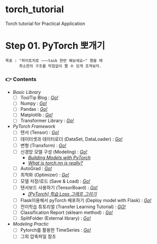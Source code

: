 # torch_tutorial
Torch tutorial for Practical Application

# Step 01. PyTorch 뽀개기

    목표 : "파이토치로 ~~~task 한번 해보세요~" 했을 때  
          최소한의 구조를 막힘없이 짤 수 있게 조져보자.

### 👉 Contents

- *Basic Library*
  - [ ] ToolTip Blog : [*Go!*](https://yeko90.tistory.com/category/%EB%A8%B8%EC%8B%A0%EB%9F%AC%EB%8B%9D%2C%EB%94%A5%EB%9F%AC%EB%8B%9D?page=5) 
  - [ ] Numpy : [*Go!*](https://datascienceschool.net/01%20python/03.01%20%EB%84%98%ED%8C%8C%EC%9D%B4%20%EB%B0%B0%EC%97%B4.html)
  - [ ] Pandas : [*Go!*](https://datascienceschool.net/01%20python/04.00%204%EC%9E%A5%20%ED%8C%90%EB%8B%A4%EC%8A%A4%20%EB%8D%B0%EC%9D%B4%ED%84%B0%20%EB%B6%84%EC%84%9D.html)
  - [ ] Matplotlib : [*Go!*](https://datascienceschool.net/01%20python/05.01%20%EC%8B%9C%EA%B0%81%ED%99%94%20%ED%8C%A8%ED%82%A4%EC%A7%80%20%EB%A7%B7%ED%94%8C%EB%A1%AF%EB%A6%AC%EB%B8%8C%20%EC%86%8C%EA%B0%9C.html)
  - [ ] Transformer Library : [*Go!*](https://wikidocs.net/166794)
- *PyTorch Framework*
  - [ ] 텐서 (Tensor) : [*Go!*](https://tutorials.pytorch.kr/beginner/basics/tensorqs_tutorial.html)
  - [ ] 데이터셋과 데이터로더 (DataSet, DataLoader) : [*Go!*](https://tutorials.pytorch.kr/beginner/basics/data_tutorial.html)
  - [ ] 변형 (Transform) : [*Go!*](https://tutorials.pytorch.kr/beginner/basics/transforms_tutorial.html)
  - [ ] 신경망 모델 구성 (Modeling) : [*Go!*](https://tutorials.pytorch.kr/beginner/basics/buildmodel_tutorial.html)
    - [*Building Models with PyTorch*](https://tutorials.pytorch.kr/beginner/introyt/modelsyt_tutorial.html)
    - [*What is torch.nn is really?*](https://tutorials.pytorch.kr/beginner/nn_tutorial.html)
  - [ ] AutoGrad : [*Go!*](https://tutorials.pytorch.kr/beginner/basics/autogradqs_tutorial.html)
  - [ ] 최적화 (Optimizer) : [*Go!*](https://tutorials.pytorch.kr/beginner/basics/optimization_tutorial.html)
  - [ ] 모델 저장/로드 (Save & Load) : [*Go!*](https://tutorials.pytorch.kr/beginner/basics/saveloadrun_tutorial.html)
  - [ ] 텐서보드 사용하기 (TensorBoard) : [*Go!*](https://tutorials.pytorch.kr/intermediate/tensorboard_tutorial.html)
    - [*[PyTorch] 학습 Loss 그래프 그리기*](https://beausty23.tistory.com/148) 
  - [ ] Flask이용해서 pyTorch 배포하기 (Deploy model with Flask) : [*Go!*](https://tutorials.pytorch.kr/intermediate/flask_rest_api_tutorial.html)
  - [ ] 전이학습 튜토리얼 (Transfer Learning Tutorial) : [*GO!*](https://9bow.github.io/PyTorch-tutorials-kr-0.3.1/beginner/transfer_learning_tutorial.html)
  - [ ] Classification Report (sklearn method) : [*Go!*](https://blog.naver.com/PostView.naver?blogId=hannaurora&logNo=222498671200&parentCategoryNo=&categoryNo=41&viewDate=&isShowPopularPosts=true&from=search)
  - [ ] SplitFolder (External library) : [*Go!*](https://yeko90.tistory.com/entry/splitfolders-how-to-use)
- *Modeling Practic*
  - [ ] Pytorch를 활용한 TimeSeries : [*Go!*](https://eunhye-zz.tistory.com/8#data)
  - [ ] 그외 압축파일 참조
